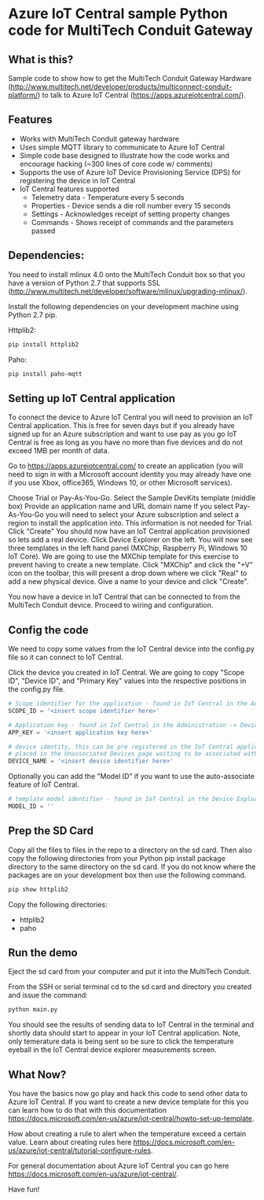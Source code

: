 # Azure IoT Central sample Python code for MultiTech Conduit Gateway

## What is this?

Sample code to show how to get the MultiTech Conduit Gateway Hardware (http://www.multitech.net/developer/products/multiconnect-conduit-platform/) to talk to Azure IoT Central (https://apps.azureiotcentral.com/).

## Features

* Works with MultiTech Conduit gateway hardware
* Uses simple MQTT library to communicate to Azure IoT Central
* Simple code base designed to illustrate how the code works and encourage hacking (~300 lines of core code w/ comments)
* Supports the use of Azure IoT Device Provisioning Service (DPS) for registering the device in IoT Central
* IoT Central features supported
    * Telemetry data - Temperature every 5 seconds
    * Properties - Device sends a die roll number every 15 seconds
    * Settings - Acknowledges receipt of setting property changes
    * Commands - Shows receipt of commands and the parameters passed

## Dependencies:

You need to install mlinux 4.0 onto the MultiTech Conduit box so that you have a version of Python 2.7 that supports SSL (http://www.multitech.net/developer/software/mlinux/upgrading-mlinux/).

Install the following dependencies on your development machine using Python 2.7 pip.

Httplib2:
```sh
pip install httplib2
```

Paho:
```sh
pip install paho-mqtt
```

## Setting up IoT Central application

To connect the device to Azure IoT Central you will need to provision an IoT Central application. This is free for seven days but if you already have signed up for an Azure subscription and want to use pay as you go IoT Central is free as long as you have no more than five devices and do not exceed 1MB per month of data.

Go to https://apps.azureiotcentral.com/ to create an application (you will need to sign in with a Microsoft account identity you may already have one if you use Xbox, office365, Windows 10, or other Microsoft services).

Choose Trial or Pay-As-You-Go.
Select the Sample DevKits template (middle box)
Provide an application name and URL domain name
If you select Pay-As-You-Go you will need to select your Azure subscription and select a region to install the application into. This information is not needed for Trial.
Click "Create"
You should now have an IoT Central application provisioned so lets add a real device. Click Device Explorer on the left. You will now see three templates in the left hand panel (MXChip, Raspberry Pi, Windows 10 IoT Core). We are going to use the MXChip template for this exercise to prevent having to create a new template. Click "MXChip" and click the "+V" icon on the toolbar, this will present a drop down where we click "Real" to add a new physical device. Give a name to your device and click "Create".

You now have a device in IoT Central that can be connected to from the MultiTech Conduit device. Proceed to wiring and configuration.

## Config the code

We need to copy some values from the IoT Central device into the config.py file so it can connect to IoT Central.

Click the device you created in IoT Central. We are going to copy "Scope ID", "Device ID", and "Primary Key" values into the respective positions in the config.py file.

```python
# Scope identifier for the application - found in IoT Central in the Administration -> Device Connection page
SCOPE_ID = '<insert scope identifier here>'

# Application key - found in IoT Central in the Administration -> Device Connection page
APP_KEY = '<insert application key here>'

# device identity, this can be pre registered in the IoT Central application or will be registered via DPS and 
# placed in the Unassociated Devices page waiting to be associated with a template
DEVICE_NAME = '<insert device identifier here>'
```

Optionally you can add the "Model ID" if you want to use the auto-associate feature of IoT Central.

```python
# template model identifier - found in IoT Central in the Device Explorer at the top of the page
MODEL_ID = ''
```

## Prep the SD Card

Copy all the files to files in the repo to a directory on the sd card.  Then also copy the following directories from your Python pip install package directory to the same directory on the sd card.  If you do not know where the packages are on your development box then use the following command.

```sh
pip show httplib2
```

Copy the following directories:

* httplib2
* paho 

## Run the demo

Eject the sd card from your computer and put it into the MultiTech Conduit. 

From the SSH or serial terminal cd to the sd card and directory you created and issue the command:

```sh
python main.py
```

You should see the results of sending data to IoT Central in the terminal and shortly data should start to appear in your IoT Central application.  Note, only temerature data is being sent so be sure to click the temperature eyeball in the IoT Central device explorer measurements screen.

## What Now?

You have the basics now go play and hack this code to send other data to Azure IoT Central.  If you want to create a new device template for this you can learn how to do that with this documentation https://docs.microsoft.com/en-us/azure/iot-central/howto-set-up-template.

How about creating a rule to alert when the temperature exceed a certain value.  Learn about creating rules here https://docs.microsoft.com/en-us/azure/iot-central/tutorial-configure-rules.

For general documentation about Azure IoT Central you can go here https://docs.microsoft.com/en-us/azure/iot-central/.

Have fun!


